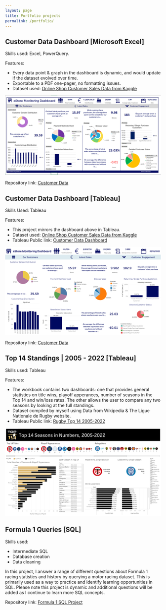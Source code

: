 ```yaml
---
layout: page
title: Portfolio projects
permalink: /portfolio/
---
```


## Customer Data Dashboard [Microsoft Excel]

Skills used: Excel, PowerQuery.

Features:
* Every data point & graph in the dashboard is dynamic, and would update if the dataset evolved over time.
* Exportable to a PDF one-pager, no formatting issues.
* Dataset used: [Online Shop Customer Sales Data from Kaggle](https://www.kaggle.com/datasets/onlineretailshop/online-shop-customer-sales-data)

![Portfolio image](/images/customer-data-portfolio.png)

Repository link: [Customer Data](https://github.com/edwalk/portfolio-customer-data)

## Customer Data Dashboard [Tableau]

Skills Used: Tableau

Features:
* This project mirrors the dashboard above in Tableau.
* Dataset used: [Online Shop Customer Sales Data from Kaggle](https://www.kaggle.com/datasets/onlineretailshop/online-shop-customer-sales-data)
* Tableau Public link: [Customer Data Dashboard](https://public.tableau.com/app/profile/edward.walker3149/viz/CustomerDataDashboard_16941274761550/Dashboard#1)

![Portfolio image](/images/customer-data-tableau.png)

Repository link: [Customer Data](https://github.com/edwalk/portfolio-customer-data)

## Top 14 Standings | 2005 - 2022 [Tableau]

Skills used: Tableau

Features:
* The workbook contains two dashboards: one that provides general statistics on title wins, playoff apperances, number of seasons in the Top 14 and win/loss rates. The other allows the user to compare any two seasons by looking at the full standings.
* Dataset compiled by myself using Data from Wikipedia & The Ligue Nationale de Rugby website.
* Tableau Public link: [Rugby Top 14 2005-2022](https://public.tableau.com/app/profile/edward.walker3149/viz/RugbyTop142005-2022/Main)

![Portfolio image](/images/top14-dashboard.png)

## Formula 1 Queries [SQL]

Skills used:
* Intermediate SQL
* Database creation
* Data cleaning

In this project, I answer a range of different questions about Formula 1 racing statistics and history by querying a motor racing dataset. This is primarily used as a way to practice and identify learning opportunities in SQL. Please note this project is dynamic and additional questions will be added as I continue to learn more SQL concepts.

Repository link: [Formula 1 SQL Project](https://github.com/edwalk/portfolio-f1-sql)